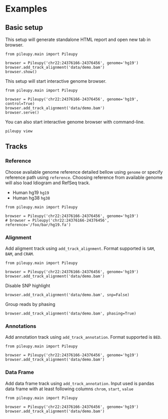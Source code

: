 # Examples

## Basic setup

This setup will generate standalone HTML report and open new tab in browser.

```
from pileupy.main import Pileupy

browser = Pileupy('chr22:24376166-24376456', genome='hg19')
browser.add_track_alignment('data/demo.bam')
browser.show()
```

This setup will start interactive genome browser.

```
from pileupy.main import Pileupy

browser = Pileupy('chr22:24376166-24376456', genome='hg19', control=True)
browser.add_track_alignment('data/demo.bam')
browser.serve()
```

You can also start interactive genome browser with command-line.
```
pileupy view
```

## Tracks

### Reference

Choose available genome reference detailed bellow using `genome` or specify reference path using `reference`. Choosing reference from available genome will also load Idiogram and RefSeq track. 

- Human hg19 `hg19`
- Human hg38 `hg38`

```
from pileupy.main import Pileupy

browser = Pileupy('chr22:24376166-24376456', genome='hg19')
# browser = Pileupy('chr22:24376166-24376456', reference='/foo/bar/hg19.fa')
```

### Alignment

Add aligment track using `add_track_alignment`. Format supported is `SAM`, `BAM`, and `CRAM`.

```
from pileupy.main import Pileupy

browser = Pileupy('chr22:24376166-24376456', genome='hg19')
browser.add_track_alignment('data/demo.bam')
```

Disable SNP highlight

```
browser.add_track_alignment('data/demo.bam', snp=False)
```

Group reads by phasing

```
browser.add_track_alignment('data/demo.bam', phasing=True)
```

### Annotations

Add annotation track using `add_track_annotation`. Format supported is `BED`.

```
from pileupy.main import Pileupy

browser = Pileupy('chr22:24376166-24376456', genome='hg19')
browser.add_track_alignment('data/demo.bam')
```

### Data Frame

Add data frame track using `add_track_annotation`. Input used is pandas data frame with at least following columns `chrom`, `start`, `value`

```
from pileupy.main import Pileupy

browser = Pileupy('chr22:24376166-24376456', genome='hg19')
browser.add_track_alignment('data/demo.bam')
```
